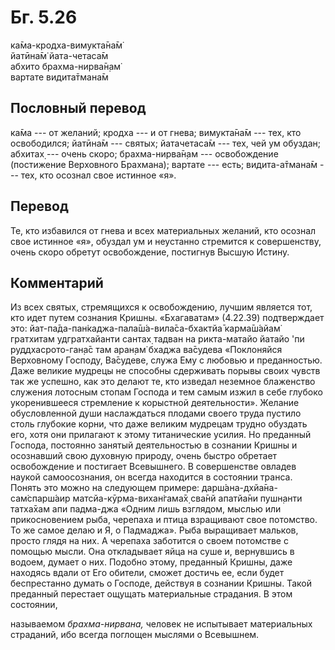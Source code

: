 # Бг. 5.26
ка̄ма-кродха-вимукта̄на̄м̇<br/>
йатӣна̄м̇ йата-четаса̄м<br/>
абхито брахма-нирва̄н̣ам̇<br/>
вартате видита̄тмана̄м
## Пословный перевод

ка̄ма --- от желаний; кродха --- и от гнева; вимукта̄на̄м --- тех, кто
освободился; йатӣна̄м --- святых; йатачетаса̄м --- тех, чей ум обуздан;
абхитах̣ --- очень скоро; брахма-нирва̄н̣ам --- освобождение (постижение
Верховного Брахмана); вартате --- есть; видита-а̄тмана̄м --- тех, кто
осознал свое истинное «я».

## Перевод

Те, кто избавился от гнева и всех материальных желаний, кто осознал свое
истинное «я», обуздал ум и неустанно стремится к совершенству, очень
скоро обретут освобождение, постигнув Высшую Истину.

## Комментарий

Из всех святых, стремящихся к освобождению, лучшим является тот, кто
идет путем сознания Кришны. «Бхагаватам» (4.22.39) подтверждает это:
йат-па̄да-пан̇каджа-пала̄ш́а-вила̄са-бхактйа̄ карма̄ш́айам̇ гратхитам
удгратхайанти сантах̣ тадван на рикта-матайо йатайо 'пи руддхасрото-ган̣а̄с
там аран̣ам̇ бхаджа ва̄судева «Поклоняйся Верховному Господу, Ва̄судеве,
служа Ему с любовью и преданностью. Даже великие мудрецы не способны
сдерживать порывы своих чувств так же успешно, как это делают те, кто
изведал неземное блаженство служения лотосным стопам Господа и тем самым
изжил в себе глубоко укоренившееся стремление к корыстной деятельности».
Желание обусловленной души наслаждаться плодами своего труда пустило
столь глубокие корни, что даже великим мудрецам трудно обуздать его,
хотя они прилагают к этому титанические усилия. Но преданный Господа,
постоянно занятый деятельностью в сознании Кришны и осознавший свою
духовную природу, очень быстро обретает освобождение и постигает
Всевышнего. В совершенстве овладев наукой самоосознания, он всегда
находится в состоянии транса. Понять это можно на следующем примере:
дарш́ана-дхйа̄на-сам̇спарш́аир матсйа-кӯрма-вихан̇гама̄х̣ сва̄нй апатйа̄ни
пушн̣анти татха̄хам апи падма-джа «Одним лишь взглядом, мыслью или
прикосновением рыба, черепаха и птица взращивают свое потомство. То же
самое делаю и Я, о Падмаджа». Рыба выращивает мальков, просто глядя на
них. А черепаха заботится о своем потомстве с помощью мысли. Она
откладывает яйца на суше и, вернувшись в водоем, думает о них. Подобно
этому, преданный Кришны, даже находясь вдали от Его обители, сможет
достичь ее, если будет беспрестанно думать о Господе, действуя в
сознании Кришны. Такой преданный перестает ощущать материальные
страдания. В этом состоянии,

называемом *брахма-нирвана,* человек не испытывает материальных
страданий, ибо всегда поглощен мыслями о Всевышнем.

